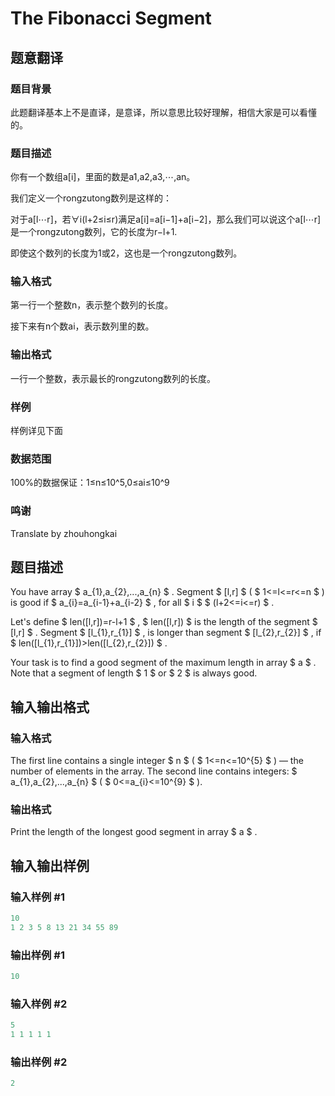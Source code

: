 # The Fibonacci Segment

## 题意翻译

### 题目背景

此题翻译基本上不是直译，是意译，所以意思比较好理解，相信大家是可以看懂的。

### 题目描述

你有一个数组a[i]，里面的数是a1,a2,a3,⋯,an。

我们定义一个rongzutong数列是这样的：

对于a[l⋯r]，若∀i(l+2≤i≤r)满足a[i]=a[i−1]+a[i−2]，那么我们可以说这个a[l⋯r]是一个rongzutong数列，它的长度为r−l+1.

即使这个数列的长度为1或2，这也是一个rongzutong数列。

### 输入格式

第一行一个整数n，表示整个数列的长度。

接下来有n个数ai，表示数列里的数。

### 输出格式

一行一个整数，表示最长的rongzutong数列的长度。

### 样例

样例详见下面

### 数据范围

100%的数据保证：1≤n≤10^5,0≤ai≤10^9

### 鸣谢

Translate by zhouhongkai

## 题目描述

You have array $ a_{1},a_{2},...,a_{n} $ . Segment $ [l,r] $ ( $ 1<=l<=r<=n $ ) is good if $ a_{i}=a_{i-1}+a_{i-2} $ , for all $ i $ $ (l+2<=i<=r) $ .

Let's define $ len([l,r])=r-l+1 $ , $ len([l,r]) $ is the length of the segment $ [l,r] $ . Segment $ [l_{1},r_{1}] $ , is longer than segment $ [l_{2},r_{2}] $ , if $ len([l_{1},r_{1}])&gt;len([l_{2},r_{2}]) $ .

Your task is to find a good segment of the maximum length in array $ a $ . Note that a segment of length $ 1 $ or $ 2 $ is always good.

## 输入输出格式

### 输入格式

The first line contains a single integer $ n $ ( $ 1<=n<=10^{5} $ ) — the number of elements in the array. The second line contains integers: $ a_{1},a_{2},...,a_{n} $ ( $ 0<=a_{i}<=10^{9} $ ).

### 输出格式

Print the length of the longest good segment in array $ a $ .

## 输入输出样例

### 输入样例 #1

```cpp
10
1 2 3 5 8 13 21 34 55 89

```
### 输出样例 #1

```cpp
10

```
### 输入样例 #2

```cpp
5
1 1 1 1 1

```
### 输出样例 #2

```cpp
2

```
